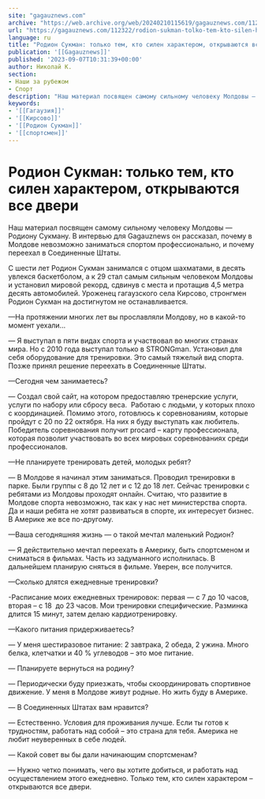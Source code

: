 ```yaml
---
site: "gagauznews.com"
archive: "https://web.archive.org/web/20240210115619/gagauznews.com/112322/rodion-sukman-tolko-tem-kto-silen-harakterom-otkryvayutsya-vse-dveri.html"
url: "https://gagauznews.com/112322/rodion-sukman-tolko-tem-kto-silen-harakterom-otkryvayutsya-vse-dveri.html"
language: ru
title: "Родион Сукман: только тем, кто силен характером, открываются все двери"
publication: '[[Gagauznews]]'
published: '2023-09-07T10:31:39+00:00'
author: Николай К.
section:
- Наши за рубежом
- Спорт
description: "Наш материал посвящен самому сильному человеку Молдовы — Родиону Сукману. В интервью для Gagauznews он рассказал, почему в Молдове невозможно заниматься спортом профессионально, и почему переехал в Соединенные Штаты. С шести лет Родион Сукман занимался с отцом шахматами, в десять увлекся баскетболом, а к 29 стал самым сильным человеком Молдовы и установил мировой рекорд, сдвинув с места и протащив 4,5 метра десять автомобилей. Уроженец гагаузского села Кирсово, стронгмен Родион Сукман на достигнутом не останавливается. — На протяжении многих лет вы прославляли Молдову, но в какой-то момент уехали… — Я выступал в пяти видах спорта и участвовал во многих странах мира. […]"
keywords:
- '[[Гагаузия]]'
- '[[Кирсово]]'
- '[[Родион Сукман]]'
- '[[спортсмен]]'
---
```


# Родион Сукман: только тем, кто силен характером, открываются все двери

Наш материал посвящен самому сильному человеку Молдовы — Родиону Сукману. В интервью для Gagauznews он рассказал, почему в Молдове невозможно заниматься спортом профессионально, и почему переехал в Соединенные Штаты.

С шести лет Родион Сукман занимался с отцом шахматами, в десять увлекся баскетболом, а к 29 стал самым сильным человеком Молдовы и установил мировой рекорд, сдвинув с места и протащив 4,5 метра десять автомобилей. Уроженец гагаузского села Кирсово, стронгмен Родион Сукман на достигнутом не останавливается.

—На протяжении многих лет вы прославляли Молдову, но в какой-то момент уехали…

— Я выступал в пяти видах спорта и участвовал во многих странах мира. Но с 2010 года выступал только в STRONGman. Установил для себя оборудование для тренировки. Это самый тяжелый вид спорта. Позже принял решение переехать в Соединенные Штаты.

—Сегодня чем занимаетесь?

— Создал свой сайт, на котором предоставляю тренерские услуги, услуги по набору или сбросу веса.  Работаю с людьми, у которых плохо с координацией. Помимо этого, готовлюсь к соревнованиям, которые пройдут с 20 по 22 октября. На них я буду выступать как любитель. Победитель соревнования получит procard – карту профессионала, которая позволит участвовать во всех мировых соревнованиях среди профессионалов.

—Не планируете тренировать детей, молодых ребят?

— В Молдове я начинал этим заниматься. Проводил тренировки в парке. Были группы с 8 до 12 лет и с 12 до 18 лет. Сейчас тренировки с ребятами из Молдовы проходят онлайн. Считаю, что развитие в Молдове спорта невозможно, так как у нас нет министерства спорта. Да и наши ребята не хотят развиваться в спорте, их интересует бизнес. В Америке же все по-другому.

—Ваша сегодняшняя жизнь — о такой мечтал маленький Родион?

— Я действительно мечтал переехать в Америку, быть спортсменом и сниматься в фильмах. Часть из задуманного исполнилась. В дальнейшем планирую сняться в фильме. Уверен, все получится.

—Сколько длятся ежедневные тренировки?

-Расписание моих ежедневных тренировок: первая — с 7 до 10 часов, вторая – с 18  до 23 часов. Мои тренировки специфические. Разминка длится 15 минут, затем делаю кардиотренировку.

—Какого питания придерживаетесь?

— У меня шестиразовое питание: 2 завтрака, 2 обеда, 2 ужина. Много белка, клетчатки и 40 % углеводов – это мое питание.

— Планируете вернуться на родину?

— Периодически буду приезжать, чтобы скоординировать спортивное движение. У меня в Молдове живут родные. Но жить буду в Америке.

— В Соединенных Штатах вам нравится?

— Естественно. Условия для проживания лучше. Если ты готов к трудностям, работать над собой – это страна для тебя. Америка не любит неуверенных в себе людей.

— Какой совет вы бы дали начинающим спортсменам?

— Нужно четко понимать, чего вы хотите добиться, и работать над осуществлением этого ежедневно. Только тем, кто силен характером – открываются все двери.